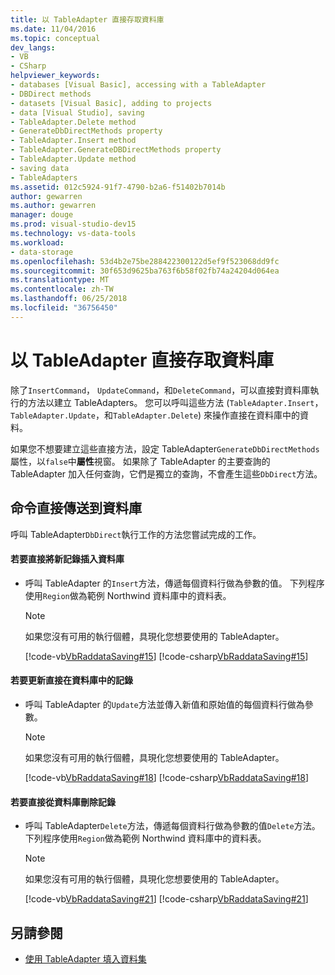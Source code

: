 ```yaml
---
title: 以 TableAdapter 直接存取資料庫
ms.date: 11/04/2016
ms.topic: conceptual
dev_langs:
- VB
- CSharp
helpviewer_keywords:
- databases [Visual Basic], accessing with a TableAdapter
- DBDirect methods
- datasets [Visual Basic], adding to projects
- data [Visual Studio], saving
- TableAdapter.Delete method
- GenerateDbDirectMethods property
- TableAdapter.Insert method
- TableAdapter.GenerateDBDirectMethods property
- TableAdapter.Update method
- saving data
- TableAdapters
ms.assetid: 012c5924-91f7-4790-b2a6-f51402b7014b
author: gewarren
ms.author: gewarren
manager: douge
ms.prod: visual-studio-dev15
ms.technology: vs-data-tools
ms.workload:
- data-storage
ms.openlocfilehash: 53d4b2e75be288422300122d5ef9f523068dd9fc
ms.sourcegitcommit: 30f653d9625ba763f6b58f02fb74a24204d064ea
ms.translationtype: MT
ms.contentlocale: zh-TW
ms.lasthandoff: 06/25/2018
ms.locfileid: "36756450"
---
```

# <a name="directly-access-the-database-with-a-tableadapter"></a>以 TableAdapter 直接存取資料庫
除了`InsertCommand`， `UpdateCommand`，和`DeleteCommand`，可以直接對資料庫執行的方法以建立 TableAdapters。 您可以呼叫這些方法 (`TableAdapter.Insert`， `TableAdapter.Update`，和`TableAdapter.Delete`) 來操作直接在資料庫中的資料。

 如果您不想要建立這些直接方法，設定 TableAdapter`GenerateDbDirectMethods`屬性，以`false`中**屬性**視窗。 如果除了 TableAdapter 的主要查詢的 TableAdapter 加入任何查詢，它們是獨立的查詢，不會產生這些`DbDirect`方法。

## <a name="send-commands-directly-to-a-database"></a>命令直接傳送到資料庫
 呼叫 TableAdapter`DbDirect`執行工作的方法您嘗試完成的工作。

#### <a name="to-insert-new-records-directly-into-a-database"></a>若要直接將新記錄插入資料庫

-   呼叫 TableAdapter 的`Insert`方法，傳遞每個資料行做為參數的值。 下列程序使用`Region`做為範例 Northwind 資料庫中的資料表。

    > [!NOTE]
    >  如果您沒有可用的執行個體，具現化您想要使用的 TableAdapter。

     [!code-vb[VbRaddataSaving#15](../data-tools/codesnippet/VisualBasic/directly-access-the-database-with-a-tableadapter_1.vb)]
     [!code-csharp[VbRaddataSaving#15](../data-tools/codesnippet/CSharp/directly-access-the-database-with-a-tableadapter_1.cs)]

#### <a name="to-update-records-directly-in-a-database"></a>若要更新直接在資料庫中的記錄

-   呼叫 TableAdapter 的`Update`方法並傳入新值和原始值的每個資料行做為參數。

    > [!NOTE]
    >  如果您沒有可用的執行個體，具現化您想要使用的 TableAdapter。

     [!code-vb[VbRaddataSaving#18](../data-tools/codesnippet/VisualBasic/directly-access-the-database-with-a-tableadapter_2.vb)]
     [!code-csharp[VbRaddataSaving#18](../data-tools/codesnippet/CSharp/directly-access-the-database-with-a-tableadapter_2.cs)]

#### <a name="to-delete-records-directly-from-a-database"></a>若要直接從資料庫刪除記錄

-   呼叫 TableAdapter`Delete`方法，傳遞每個資料行做為參數的值`Delete`方法。 下列程序使用`Region`做為範例 Northwind 資料庫中的資料表。

    > [!NOTE]
    >  如果您沒有可用的執行個體，具現化您想要使用的 TableAdapter。

     [!code-vb[VbRaddataSaving#21](../data-tools/codesnippet/VisualBasic/directly-access-the-database-with-a-tableadapter_3.vb)]
     [!code-csharp[VbRaddataSaving#21](../data-tools/codesnippet/CSharp/directly-access-the-database-with-a-tableadapter_3.cs)]

## <a name="see-also"></a>另請參閱

- [使用 TableAdapter 填入資料集](../data-tools/fill-datasets-by-using-tableadapters.md)